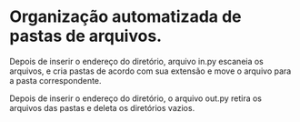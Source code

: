 # Organização automatizada de pastas de arquivos. 


Depois de inserir o endereço do diretório, arquivo in.py escaneia os arquivos, e cria pastas de acordo com sua extensão e move o arquivo para a pasta correspondente. 

Depois de inserir o endereço do diretório, o arquivo out.py retira os arquivos das pastas e deleta os diretórios vazios. 